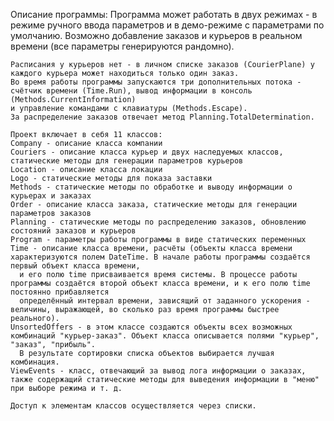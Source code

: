   Описание программы:
    Программа может работать в двух режимах - в режиме ручного ввода параметров и в демо-режиме с параметрами по умолчанию. 
    Возможно добавление заказов и курьеров в реальном времени (все параметры генерируются рандомно).
     
    Расписания у курьеров нет - в личном списке заказов (CourierPlane) у каждого курьера может находиться только один заказ.
    Во время работы программы запускаются три дополнительных потока - счётчик времени (Time.Run), вывод информации в консоль (Methods.CurrentInformation)
    и управление командами с клавиатуры (Methods.Escape). 
    За распределение заказов отвечает метод Planning.TotalDetermination.
    
    Проект включает в себя 11 классов:
    Company - описание класса компании
    Couriers - описание класса курьер и двух наследуемых классов, статические методы для генерации параметров курьеров
    Location - описание класса локации
    Logo - статические методы для показа заставки
    Methods - статические методы по обработке и выводу информации о курьерах и заказах
    Order - описание класса заказа, статические методы для генерации параметров заказов
    Planning - статические методы по распределению заказов, обновлению состояний заказов и курьеров
    Program - параметры работы программы в виде статических переменных
    Time - описание класса времени, расчёты (объекты класса времени характеризуются полем DateTime. В начале работы программы создаётся первый объект класса времени,
      и его полю time присваивается время системы. В процессе работы программы создаётся второй объект класса времени, и к его полю time постоянно прибавляется 
      определённый интервал времени, зависящий от заданного ускорения - величины, выражающей, во сколько раз время программы быстрее реального).
    UnsortedOffers - в этом классе создаются объекты всех возможных комбинаций "курьер-заказ". Объект класса описывается полями "курьер", "заказ", "прибыль".
      В результате сортировки списка объектов выбирается лучшая комбинация.
    ViewEvents - класс, отвечающий за вывод лога информации о заказах, также содержащий статические методы для выведения информации в "меню" при выборе режима и т. д.
    
    Доступ к элементам классов осуществляется через списки.
    
    
